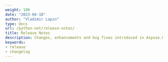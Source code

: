 ```yaml
---
weight: 100
date: "2023-04-18"
author: "Vladimir Lapin"
type: docs
url: /python-net/release-notes/
title: Release Notes
description: Changes, enhancements and bug fixes introduced in Aspose.OCR for Python via .NET releases.
keywords:
- release
- changelog
---
```

